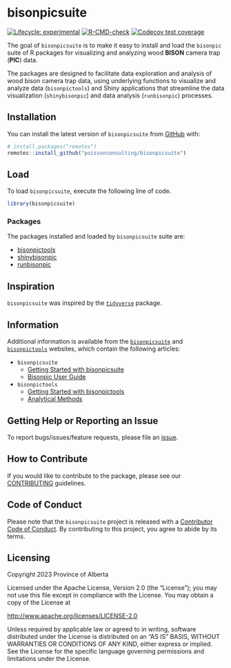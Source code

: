 
# bisonpicsuite

<!-- badges: start -->

[![Lifecycle:
experimental](https://img.shields.io/badge/lifecycle-experimental-orange.svg)](https://lifecycle.r-lib.org/articles/stages.html#experimental)
[![R-CMD-check](https://github.com/poissonconsulting/bisonpicsuite/actions/workflows/R-CMD-check.yaml/badge.svg)](https://github.com/poissonconsulting/bisonpicsuite/actions/workflows/R-CMD-check.yaml)
[![Codecov test
coverage](https://codecov.io/gh/poissonconsulting/bisonpicsuite/graph/badge.svg)](https://app.codecov.io/gh/poissonconsulting/bisonpicsuite)
<!-- badges: end -->

The goal of `bisonpicsuite` is to make it easy to install and load the
`bisonpic` suite of R packages for visualizing and analyzing wood
**BISON** camera trap (**PIC**) data.

The packages are designed to facilitate data exploration and analysis of
wood bison camera trap data, using underlying functions to visualize and
analyze data (`bisonpictools`) and Shiny applications that streamline
the data visualization (`shinybisonpic`) and data analysis
(`runbisonpic`) processes.

## Installation

You can install the latest version of `bisonpicsuite` from
[GitHub](https://github.com/poissonconsulting/bisonpicsuite) with:

``` r
# install.packages("remotes")
remotes::install_github("poissonconsulting/bisonpicsuite")
```

## Load

To load `bisonpicsuite`, execute the following line of code.

``` r
library(bisonpicsuite)
```

### Packages

The packages installed and loaded by `bisonpicsuite` suite are:

- [bisonpictools](https://github.com/poissonconsulting/bisonpictools)
- [shinybisonpic](https://github.com/poissonconsulting/shinybisonpic)
- [runbisonpic](https://github.com/poissonconsulting/runbisonpic)

## Inspiration

`bisonpicsuite` was inspired by the
[`tidyverse`](https://github.com/tidyverse/tidyverse) package.

## Information

Additional information is available from the
[`bisonpicsuite`](https://poissonconsulting.github.io/bisonpicsuite/)
and
[`bisonpictools`](https://poissonconsulting.github.io/bisonpictools/)
websites, which contain the following articles:

- `bisonpicsuite`
  - [Getting Started with
    bisonpicsuite](https://poissonconsulting.github.io/bisonpicsuite/bisonpicsuite-getting-started.html)
  - [Bisonpic User
    Guide](https://poissonconsulting.github.io/bisonpicsuite/bisonpic-user-guide.html)
- `bisonpictools`
  - [Getting Started with
    bisonpictools](https://poissonconsulting.github.io/bisonpictools/bisonpictools-getting-started.html)
  - [Analytical
    Methods](https://poissonconsulting.github.io/bisonpictools/bisonpic-methods.html)

## Getting Help or Reporting an Issue

To report bugs/issues/feature requests, please file an
[issue](https://github.com/poissonconsulting/bisonpicsuite/issues/).

## How to Contribute

If you would like to contribute to the package, please see our
[CONTRIBUTING](https://github.com/poissonconsulting/bisonpicsuite/blob/master/.github/CONTRIBUTING.md)
guidelines.

## Code of Conduct

Please note that the `bisonpicsuite` project is released with a
[Contributor Code of
Conduct](https://contributor-covenant.org/version/2/1/CODE_OF_CONDUCT.html).
By contributing to this project, you agree to abide by its terms.

## Licensing

Copyright 2023 Province of Alberta

Licensed under the Apache License, Version 2.0 (the “License”); you may
not use this file except in compliance with the License. You may obtain
a copy of the License at

<http://www.apache.org/licenses/LICENSE-2.0>

Unless required by applicable law or agreed to in writing, software
distributed under the License is distributed on an “AS IS” BASIS,
WITHOUT WARRANTIES OR CONDITIONS OF ANY KIND, either express or implied.
See the License for the specific language governing permissions and
limitations under the License.
